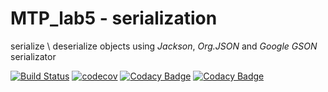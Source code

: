 # MTP_lab5 - serialization

serialize \ deserialize objects using *Jackson*, *Org.JSON* and *Google GSON* serializator

[![Build Status](https://api.travis-ci.org/Archer1292/mtp_wordsforproblem.svg?branch=master)](https://travis-ci.org/Archer1292/stp_serialization)
[![codecov](https://codecov.io/gh/Archer1292/stp_serialization/branch/master/graph/badge.svg)](https://codecov.io/gh/Archer1292/stp_serialization)
[![Codacy Badge](https://api.codacy.com/project/badge/Coverage/eb3a7c4bf6ad480fbc89937741a8b9f6)](https://www.codacy.com/app/Archer1292/stp_serialization?utm_source=github.com&amp;utm_medium=referral&amp;utm_content=Archer1292/stp_serialization&amp;utm_campaign=Badge_Coverage)
[![Codacy Badge](https://api.codacy.com/project/badge/Grade/eb3a7c4bf6ad480fbc89937741a8b9f6)](https://www.codacy.com/app/Archer1292/stp_serialization?utm_source=github.com&amp;utm_medium=referral&amp;utm_content=Archer1292/stp_serialization&amp;utm_campaign=Badge_Grade)